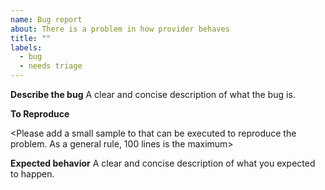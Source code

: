 ```yaml
---
name: Bug report
about: There is a problem in how provider behaves
title: ""
labels:
  - bug
  - needs triage
---
```


**Describe the bug**
A clear and concise description of what the bug is.

**To Reproduce**

<Please add a small sample to that can be executed to reproduce the problem. As a general rule, 100 lines is the maximum>

**Expected behavior**
A clear and concise description of what you expected to happen.
